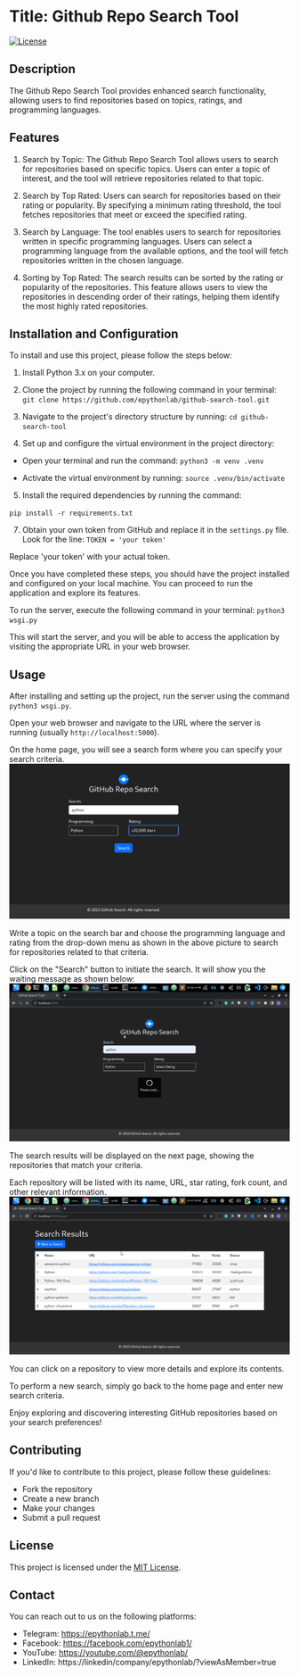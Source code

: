 # Title: Github Repo Search Tool

[![License](https://img.shields.io/badge/license-MIT-blue.svg)](LICENSE)

## Description

The Github Repo Search Tool provides enhanced search functionality, allowing users to find repositories based on topics, ratings, and programming languages.

## Features

1. Search by Topic: The Github Repo Search Tool allows users to search for repositories based on specific topics. Users can enter a topic of interest, and the tool will retrieve repositories related to that topic.

2. Search by Top Rated: Users can search for repositories based on their rating or popularity. By specifying a minimum rating threshold, the tool fetches repositories that meet or exceed the specified rating.

3. Search by Language: The tool enables users to search for repositories written in specific programming languages. Users can select a programming language from the available options, and the tool will fetch repositories written in the chosen language.

4. Sorting by Top Rated: The search results can be sorted by the rating or popularity of the repositories. This feature allows users to view the repositories in descending order of their ratings, helping them identify the most highly rated repositories.

## Installation and Configuration

To install and use this project, please follow the steps below:

1. Install Python 3.x on your computer.
2. Clone the project by running the following command in your terminal:
  `git clone https://github.com/epythonlab/github-search-tool.git`

3. Navigate to the project's directory structure by running:
  `cd github-search-tool`

4. Set up and configure the virtual environment in the project directory:
  - Open your terminal and run the command:
  `python3 -m venv .venv`

  - Activate the virtual environment by running:
  `source .venv/bin/activate`

5. Install the required dependencies by running the command:

  `pip install -r requirements.txt`

7. Obtain your own token from GitHub and replace it in the `settings.py` file. Look for the line:
  `TOKEN = 'your token'`

Replace 'your token' with your actual token.

Once you have completed these steps, you should have the project installed and configured on your local machine. You can proceed to run the application and explore its features.

To run the server, execute the following command in your terminal:
  `python3 wsgi.py`

This will start the server, and you will be able to access the application by visiting the appropriate URL in your web browser.

## Usage

After installing and setting up the project, run the server using the command `python3 wsgi.py`.

Open your web browser and navigate to the URL where the server is running (usually `http://localhost:5000`).

On the home page, you will see a search form where you can specify your search criteria.
![Step 1](static/images/1.png)

Write a topic on the search bar and choose the programming language and rating from the drop-down menu as shown in the above picture to search for repositories related to that criteria.

Click on the "Search" button to initiate the search. It will show you the waiting message as shown below:
![Step 1](static/images/2.png)

The search results will be displayed on the next page, showing the repositories that match your criteria.

Each repository will be listed with its name, URL, star rating, fork count, and other relevant information.
![Step 1](static/images/3.png)

You can click on a repository to view more details and explore its contents.


To perform a new search, simply go back to the home page and enter new search criteria.

Enjoy exploring and discovering interesting GitHub repositories based on your search preferences!


## Contributing

If you'd like to contribute to this project, please follow these guidelines:

- Fork the repository
- Create a new branch
- Make your changes
- Submit a pull request

## License

This project is licensed under the [MIT License](LICENSE).

## Contact
You can reach out to us on the following platforms:
- Telegram: <i class="fab fa-telegram"></i>https://epythonlab.t.me/
- Facebook: <i class="fab fa-facebook"></i>https://facebook.com/epythonlab1/
- YouTube: <i class="fab fa-youtube"></i>https://youtube.com/@epythonlab/
- LinkedIn: <i class="fab fa-linkedin"></i>https://linkedin/company/epythonlab/?viewAsMember=true
